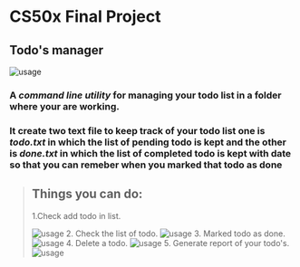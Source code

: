 # CS50x Final Project

## **Todo's manager**

![usage](https://github.com/A-ravi/cs50x-final-project/blob/master/project/readme-images/todo.JPG "todo.py")
  
### A ***command line utility*** for managing your todo list in a folder where your are working.

### It create two text file to keep track of your todo list one is *todo.txt* in which the list of pending todo is kept and the  other is *done.txt* in which the list of completed todo is kept with date so that you can remeber when you marked that todo as done


> ## Things you can do:
> 1.Check add todo in list.
>
>  ![usage](https://github.com/A-ravi/cs50x-final-project/readme-images/todo-add.JPG "todo.py")
> 2. Check the list of todo.
> ![usage](https://github.com/A-ravi/cs50x-final-project/readme-images/todo-add.JPG "todo.py")
> 3. Marked todo as done.
> ![usage](https://github.com/A-ravi/cs50x-final-project/readme-images/todo-done.JPG "todo.py")
> 4. Delete a todo.
> ![usage](https://github.com/A-ravi/cs50x-final-project/readme-images/todo-del.JPG "todo.py")
> 5. Generate report of your todo's.
> ![usage](https://github.com/A-ravi/cs50x-final-project/readme-images/todo-report.JPG "todo.py")
